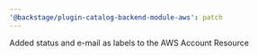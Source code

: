 ```yaml
---
'@backstage/plugin-catalog-backend-module-aws': patch
---
```


Added status and e-mail as labels to the AWS Account Resource
